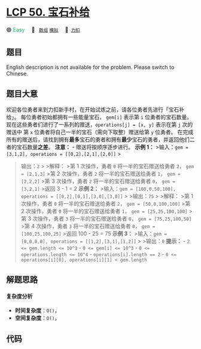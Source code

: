 # [LCP 50. 宝石补给](https://2xiao.github.io/leetcode-js/lcp/LCP_50.html)

🟢 <font color=#15bd66>Easy</font>&emsp; 🔖&ensp; [`数组`](/tag/array.md) [`模拟`](/tag/simulation.md)&emsp; 🔗&ensp;[`力扣`](https://leetcode.cn/problems/WHnhjV)

## 题目

English description is not available for the problem. Please switch to
Chinese.


## 题目大意

欢迎各位勇者来到力扣新手村，在开始试炼之前，请各位勇者先进行「宝石补给」。 每位勇者初始都拥有一些能量宝石， `gem[i]` 表示第 `i`
位勇者的宝石数量。现在这些勇者们进行了一系列的赠送，`operations[j] = [x, y]` 表示在第 `j` 次的赠送中 第 `x`
位勇者将自己一半的宝石（需向下取整）赠送给第 `y` 位勇者。
在完成所有的赠送后，请找到拥有**最多**宝石的勇者和拥有**最少**宝石的勇者，并返回他们二者的宝石数量**之差**。 **注意：** \-
赠送将按顺序逐步进行。 **示例 1：** >输入：`gem = [3,1,2], operations = [[0,2],[2,1],[2,0]]` >
>输出：`2` > >解释： >第 1 次操作，勇者 `0` 将一半的宝石赠送给勇者 `2`， `gem = [2,1,3]` >第 2 次操作，勇者
`2` 将一半的宝石赠送给勇者 `1`， `gem = [2,2,2]` >第 3 次操作，勇者 `2` 将一半的宝石赠送给勇者 `0`， `gem =
[3,2,1]` >返回 3 - 1 = 2 **示例 2：** >输入：`gem = [100,0,50,100], operations =
[[0,2],[0,1],[3,0],[3,0]]` > >输出：`75` > >解释： >第 1 次操作，勇者 `0` 将一半的宝石赠送给勇者 `2`，
`gem = [50,0,100,100]` >第 2 次操作，勇者 `0` 将一半的宝石赠送给勇者 `1`， `gem =
[25,25,100,100]` >第 3 次操作，勇者 `3` 将一半的宝石赠送给勇者 `0`， `gem = [75,25,100,50]` >第 4
次操作，勇者 `3` 将一半的宝石赠送给勇者 `0`， `gem = [100,25,100,25]` >返回 100 - 25 = 75 **示例
3：** >输入：`gem = [0,0,0,0], operations = [[1,2],[3,1],[1,2]]` > >输出：`0` **提示：**
\- `2 <= gem.length <= 10^3` \- `0 <= gem[i] <= 10^3` \- `0 <=
operations.length <= 10^4` \- `operations[i].length == 2` \- `0 <=
operations[i][0], operations[i][1] < gem.length`


## 解题思路

#### 复杂度分析

- **时间复杂度**：`O()`，
- **空间复杂度**：`O()`，

## 代码

```javascript

```
